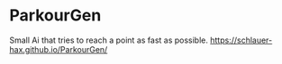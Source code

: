 # ParkourGen

Small Ai that tries to reach a point as fast as possible. https://schlauer-hax.github.io/ParkourGen/